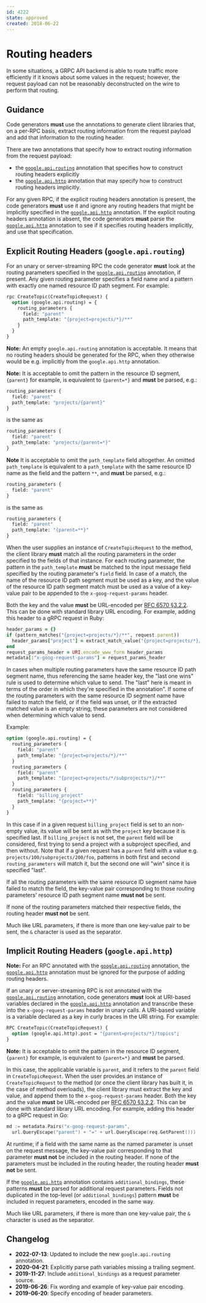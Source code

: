 ```yaml
---
id: 4222
state: approved
created: 2018-06-22
---
```


# Routing headers

In some situations, a GRPC API backend is able to route traffic more
efficiently if it knows about some values in the request; however, the request
payload can not be reasonably deconstructed on the wire to perform that
routing.

## Guidance

Code generators **must** use the annotations to generate client libraries that,
on a per-RPC basis, extract routing information from the request payload and
add that information to the routing header.

There are two annotations that specify how to extract routing information from
the request payload:

  * the [`google.api.routing`][routing] annotation that specifies how to construct 
routing headers explicitly 
  * the [`google.api.http`][http] annotation that may specify how to construct 
routing headers implicitly.

For any given RPC, if the explicit routing headers annotation is present, the code
generators **must** use it and ignore any routing headers that might be implicitly
specified in the [`google.api.http`][http] annotation. If the explicit routing
headers annotation is absent, the code generators **must** parse the
[`google.api.http`][http] annotation to see if it specifies routing headers
implicitly, and use that specification.

## Explicit Routing Headers (`google.api.routing`)

For an unary or server-streaming RPC the code generator **must** look at the routing
parameters specified in the [`google.api.routing`][routing] annotation, if present.
Any given routing parameter specifies a field name and a pattern with exactly one
named resource ID path segment. For example:

```proto
rpc CreateTopic(CreateTopicRequest) {
  option (google.api.routing) = {
    routing_parameters {
      field: "parent"
      path_template: "{project=projects/*}/**"
    }
  }
}
```
**Note:** An empty `google.api.routing` annotation is acceptable. It means that no
routing headers should be generated for the RPC, when they otherwise would be
e.g. implicitly from the `google.api.http` annotation.

**Note:** It is acceptable to omit the pattern in the resource ID segment, `{parent}`
for example, is equivalent to `{parent=*}` and **must** be parsed, e.g.:
```proto
routing_parameters {
  field: "parent"
  path_template: "projects/{parent}"
}
```

is the same as

```proto
routing_parameters {
  field: "parent"
  path_template: "projects/{parent=*}"
}
```

**Note** It is acceptable to omit the `path_template` field altogether. An omitted 
`path_template` is equivalent to a `path_template` with the same resource ID name as
the field and the pattern `**`, and **must** be parsed, e.g.:

```proto
routing_parameters {
  field: "parent"
}
```

is the same as

```proto
routing_parameters {
  field: "parent"
  path_template: "{parent=**}"
}
```

When the user supplies an instance of `CreateTopicRequest` to the method, the
client library **must** match all the routing parameters in the order specified
to the fields of that instance. For each routing parameter, the pattern in the
`path_template` **must** be matched to the input message field specified by the
routing parameter's `field` field. In case of a match, the name of the resource ID
path segment must be used as a key, and the value of the resource ID path segment match 
must be used as a value of a key-value pair to be appended to the `x-goog-request-params`
header. 

Both the key and the value **must** be URL-encoded per [RFC 6570 §3.2.2][].
This can be done with standard library URL encoding. For example, adding this header
to a gRPC request in Ruby:

```ruby
header_params = {}
if (pattern_matches("{project=projects/*}/**", request.parent))
  header_params["project"] = extract_match_value("{project=projects/*}/**", request.parent)
end
request_params_header = URI.encode_www_form header_params
metadata[:"x-goog-request-params"] = request_params_header
```

In cases when multiple routing parameters have the same resource ID path segment name,
thus referencing the same header key, the "last one wins" rule is used to determine
which value to send. The "last" here is meant in terms of the order in which they're specified in the annotation". If some of the routing parameters with the same resource ID segment
name have failed to match the field, or if the field was unset, or if the extracted matched value
is an empty string, these parameters are not considered when determining which value
to send.

Example:

```proto
option (google.api.routing) = {
  routing_parameters {
    field: "parent"
    path_template: "{project=projects/*}/**"
  }
  routing_parameters {
    field: "parent"
    path_template: "{project=projects/*/subprojects/*}/**"
  }
  routing_parameters {
    field: "billing_project"
    path_template: "{project=**}"
  }
}
```
In this case if in a given request `billing_project` field is set to an non-empty value,
its value will be sent as with the `project` key because it is specified last. If `billing_project` is not set, the `parent` field will be considered, first trying to send a
project with a subproject specified, and then without. Note that if a given request has a
`parent` field with a value e.g. `projects/100/subprojects/200/foo`, patterns in both first and second `routing_parameters` will match it, but the second one will "win" since it is specified "last".

If all the routing parameters with the same resource ID segment name have failed
to match the field, the key-value pair corresponding to those routing parameters'
resource ID path segment name **must not** be sent.

If none of the routing parameters matched their respective fields, the routing header
**must not** be sent.

Much like URL parameters, if there is more than one key-value pair to be sent, the `&`
character is used as the separator.

## Implicit Routing Headers (`google.api.http`)

**Note:** For an RPC annotated with the [`google.api.routing`][routing] annotation,
the [`google.api.http`][http] annotation must be ignored for the purpose of adding
routing headers.

If an unary or server-streaming RPC is not annotated with the [`google.api.routing`][routing]
annotation, code generators **must** look at URI-based variables declared in the
[`google.api.http`][http] annotation and transcribe these into the
`x-goog-request-params` header in unary calls. A URI-based variable is a
variable declared as a key in curly braces in the URI string. For example:

```proto
RPC CreateTopic(CreateTopicRequest) {
  option (google.api.http).post = "{parent=projects/*}/topics";
}
```

**Note:** It is acceptable to omit the pattern in the resource ID segment, `{parent}`
for example, is equivalent to `{parent=*}` and **must** be parsed.

In this case, the applicable variable is `parent`, and it refers to the
`parent` field in `CreateTopicRequest`. When the user provides an instance of
`CreateTopicRequest` to the method (or once the client library has built it, in
the case of method overloads), the client library must extract the key and
value, and append them to the `x-goog-request-params` header. Both the key and
the value **must** be URL-encoded per [RFC 6570 §3.2.2][rfc 6570 §3.2.2]. This can be done
with standard library URL encoding. For example, adding this header to a gRPC
request in Go:

```go
md := metadata.Pairs("x-goog-request-params",
  url.QueryEscape("parent") + "=" + url.QueryEscape(req.GetParent()))
```

At runtime, if a field with the same name as the named parameter is unset on the
request message, the key-value pair corresponding to that parameter **must not**
be included in the routing header. If none of the parameters must be included in
the routing header, the routing header **must not** be sent.

If the [`google.api.http`][http] annotation contains `additional_bindings`,
these patterns **must** be parsed for additional request parameters. Fields
not duplicated in the top-level (or `additional_bindings`) pattern **must**
be included in request parameters, encoded in the same way.

Much like URL parameters, if there is more than one key-value pair, the `&`
character is used as the separator.

<!-- prettier-ignore -->
[http]: https://github.com/googleapis/googleapis/blob/master/google/api/http.proto
[routing]: https://github.com/googleapis/googleapis/blob/master/google/api/routing.proto
[rfc 6570 §3.2.2]: https://tools.ietf.org/html/rfc6570#section-3.2.2

## Changelog
- **2022-07-13**: Updated to include the new `google.api.routing` annotation.
- **2020-04-21**: Explicitly parse path variables missing a trailing segment.
- **2019-11-27**: Include `additional_bindings` as a request parameter source.
- **2019-06-26**: Fix wording and example of key-value pair encoding.
- **2019-06-20**: Specify encoding of header parameters.
